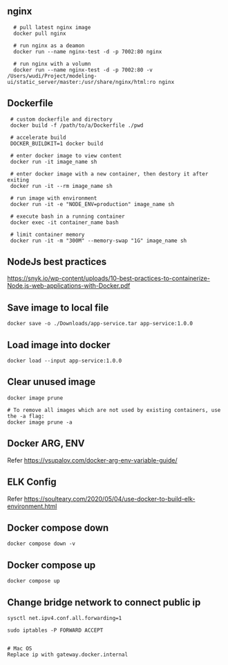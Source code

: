 ## nginx

```
  # pull latest nginx image
  docker pull nginx

  # run nginx as a deamon
  docker run --name nginx-test -d -p 7002:80 nginx

  # run nginx with a volumn
  docker run --name nginx-test -d -p 7002:80 -v /Users/wudi/Project/modeling-ui/static_server/master:/usr/share/nginx/html:ro nginx
```

## Dockerfile
```
 # custom dockerfile and directory
 docker build -f /path/to/a/Dockerfile ./pwd

 # accelerate build
 DOCKER_BUILDKIT=1 docker build

 # enter docker image to view content
 docker run -it image_name sh

 # enter docker image with a new container, then destory it after exiting
 docker run -it --rm image_name sh

 # run image with environment
 docker run -it -e "NODE_ENV=production" image_name sh

 # execute bash in a running container
 docker exec -it container_name bash

 # limit container memory
 docker run -it -m "300M" --memory-swap "1G" image_name sh
```

## NodeJs best practices

https://snyk.io/wp-content/uploads/10-best-practices-to-containerize-Node.js-web-applications-with-Docker.pdf

## Save image to local file
```
docker save -o ./Downloads/app-service.tar app-service:1.0.0
```

## Load image into docker
```
docker load --input app-service:1.0.0
```

## Clear unused image
```
docker image prune

# To remove all images which are not used by existing containers, use the -a flag:
docker image prune -a
```

## Docker ARG, ENV

Refer https://vsupalov.com/docker-arg-env-variable-guide/

## ELK Config

Refer https://soulteary.com/2020/05/04/use-docker-to-build-elk-environment.html

## Docker compose down
`docker compose down -v`

## Docker compose up
`docker compose up`

## Change bridge network to connect public ip
```
sysctl net.ipv4.conf.all.forwarding=1

sudo iptables -P FORWARD ACCEPT


# Mac OS
Replace ip with gateway.docker.internal

```